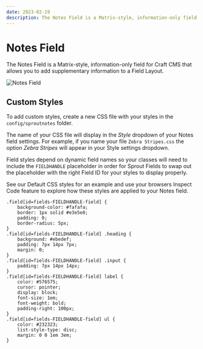```yaml
---
date: 2023-02-19
description: The Notes Field is a Matrix-style, information-only field for Craft CMS that allows you to add supplementary information to a Field Layout.
---
```


# Notes Field

The Notes Field is a Matrix-style, information-only field for Craft CMS that allows you to add supplementary information to a Field Layout.

![Notes Field](./images/fields/sprout-notes-field-output.png)

## Custom Styles

To add custom styles, create a new CSS file with your styles in the `config/sproutnotes` folder.

The name of your CSS file will display in the _Style_ dropdown of your Notes field settings. For example, if you name your file `Zebra Stripes.css` the option _Zebra Stripes_ will appear in your Style settings dropdown.

Field styles depend on dynamic field names so your classes will need to include the `FIELDHANDLE` placeholder in order for Sprout Fields to swap out the placeholder with the right Field ID for your styles to display properly.

See our Default CSS styles for an example and use your browsers Inspect Code feature to explore how these styles are applied to your Notes field.

``` twig
.field[id=fields-FIELDHANDLE-field] {
    background-color: #fafafa;
    border: 1px solid #e3e5e8;
    padding: 0;
    border-radius: 5px;
}
.field[id=fields-FIELDHANDLE-field] .heading {
    background: #ebedef;
    padding: 7px 14px 7px;
    margin: 0;
}
.field[id=fields-FIELDHANDLE-field] .input {
    padding: 7px 14px 14px;
}
.field[id=fields-FIELDHANDLE-field] label {
    color: #576575;
    cursor: pointer;
    display: block;
    font-size: 1em;
    font-weight: bold;
    padding-right: 100px;
}
.field[id=fields-FIELDHANDLE-field] ul {
    color: #232323;
    list-style-type: disc;
    margin: 0 0 1em 3em;
}
```
